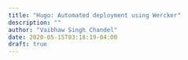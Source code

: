 ```yaml
---
title: "Hugo: Automated deployment using Wercker"
description: ""
author: "Vaibhaw Singh Chandel"
date: 2020-05-15T03:18:19-04:00
draft: true
---
```


